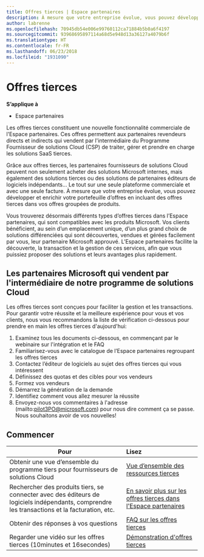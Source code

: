 ```yaml
---
title: Offres tierces | Espace partenaires
description: À mesure que votre entreprise évolue, vous pouvez développer et enrichir votre portefeuille d’offres en incluant des offres tierces dans vos offres groupées de produits.
author: labrenne
ms.openlocfilehash: 70945db54e006e99760112ca71884b5b0a6f4197
ms.sourcegitcommit: 93968695897114a68d5e948d13a36127a4079b6f
ms.translationtype: HT
ms.contentlocale: fr-FR
ms.lasthandoff: 06/23/2018
ms.locfileid: "1931090"
---
```

# <a name="third-party-offers"></a>Offres tierces 

**S’applique à**

- Espace partenaires

Les offres tierces constituent une nouvelle fonctionnalité commerciale de l'Espace partenaires. Ces offres permettent aux partenaires revendeurs directs et indirects qui vendent par l'intermédiaire du Programme Fournisseur de solutions Cloud (CSP) de traiter, gérer et prendre en charge les solutions SaaS tierces.  

Grâce aux offres tierces, les partenaires fournisseurs de solutions Cloud peuvent non seulement acheter des solutions Microsoft internes, mais également des solutions tierces ou des solutions de partenaires éditeurs de logiciels indépendants… Le tout sur une seule plateforme commerciale et avec une seule facture.  À mesure que votre entreprise évolue, vous pouvez développer et enrichir votre portefeuille d’offres en incluant des offres tierces dans vos offres groupées de produits. 

Vous trouverez désormais différents types d’offres tierces dans l’Espace partenaires, qui sont compatibles avec les produits Microsoft. Vos clients bénéficient, au sein d’un emplacement unique, d’un plus grand choix de solutions différenciées qui sont découvertes, vendues et gérées facilement par vous, leur partenaire Microsoft approuvé. L’Espace partenaires facilite la découverte, la transaction et la gestion de ces services, afin que vous puissiez proposer des solutions et leurs avantages plus rapidement.

## <a name="microsoft-partners-that-sell-through-our-cloud-solutions-program"></a>Les partenaires Microsoft qui vendent par l'intermédiaire de notre programme de solutions Cloud

Les offres tierces sont conçues pour faciliter la gestion et les transactions.  Pour garantir votre réussite et la meilleure expérience pour vous et vos clients, nous vous recommandons la liste de vérification ci-dessous pour prendre en main les offres tierces d'aujourd'hui:

1. Examinez tous les documents ci-dessous, en commençant par le webinaire sur l'intégration et le FAQ
2. Familiarisez-vous avec le catalogue de l’Espace partenaires regroupant les offres tierces
3. Contactez l’éditeur de logiciels au sujet des offres tierces qui vous intéressent
4. Définissez des quotas et des cibles pour vos vendeurs
5. Formez vos vendeurs
6. Démarrez la génération de la demande
7. Identifiez comment vous allez mesurer la réussite
8. Envoyez-nous vos commentaires à l'adresse (mailto:pilot3PO@microsoft.com) pour nous dire comment ça se passe. Nous souhaitons avoir de vos nouvelles!

## <a name="get-started"></a>Commencer 

|**Pour**   |**Lisez**   |
|------------------|:--------------------|
|Obtenir une vue d’ensemble du programme tiers pour fournisseurs de solutions Cloud  |[Vue d’ensemble des ressources tierces]( http://assetsprod.microsoft.com/mpn/third-party-offers-overview.pptx)|
|Rechercher des produits tiers, se connecter avec des éditeurs de logiciels indépendants, comprendre les transactions et la facturation, etc.| [En savoir plus sur les offres tierces dans l'Espace partenaires](third-party-help.md) |
|Obtenir des réponses à vos questions| [FAQ sur les offres tierces](http://assetsprod.microsoft.com/mpn/third-party-offers-faq.docx) |
|Regarder une vidéo sur les offres tierces (10minutes et 16secondes)   |[Démonstration d'offres tierces](http://assetsprod.microsoft.com/mpn/third-party-offers-demo.wma)|


